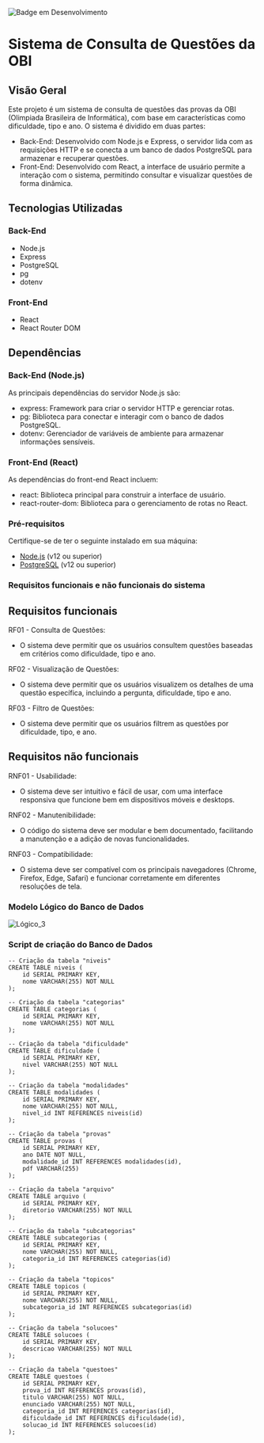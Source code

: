 ![Badge em Desenvolvimento](http://img.shields.io/static/v1?label=STATUS&message=EM%20DESENVOLVIMENTO&color=GREEN&style=for-the-badge)

# Sistema de Consulta de Questões da OBI

## Visão Geral

Este projeto é um sistema de consulta de questões das provas da OBI (Olimpiada Brasileira de Informática), com base em características como dificuldade, tipo e ano. O sistema é dividido em duas partes:

- Back-End: Desenvolvido com Node.js e Express, o servidor lida com as requisições HTTP e se conecta a um banco de dados PostgreSQL para armazenar e recuperar questões.
- Front-End: Desenvolvido com React, a interface de usuário permite a interação com o sistema, permitindo consultar e visualizar questões de forma dinâmica.

## Tecnologias Utilizadas

### Back-End
- Node.js
- Express
- PostgreSQL
- pg
- dotenv

### Front-End
- React
- React Router DOM

## Dependências

### Back-End (Node.js)
As principais dependências do servidor Node.js são:

- express: Framework para criar o servidor HTTP e gerenciar rotas.
- pg: Biblioteca para conectar e interagir com o banco de dados PostgreSQL.
- dotenv: Gerenciador de variáveis de ambiente para armazenar informações sensíveis.

### Front-End (React)
As dependências do front-end React incluem:

- react: Biblioteca principal 
para construir a interface de usuário.
- react-router-dom: Biblioteca para o gerenciamento de rotas no React.

### Pré-requisitos

Certifique-se de ter o seguinte instalado em sua máquina:

- [Node.js](https://nodejs.org/) (v12 ou superior)
- [PostgreSQL](https://www.postgresql.org/) (v12 ou superior)

### Requisitos funcionais e não funcionais do sistema
## Requisitos funcionais

RF01 - Consulta de Questões:
- O sistema deve permitir que os usuários consultem questões baseadas em critérios como dificuldade, tipo e ano.

RF02 - Visualização de Questões:
- O sistema deve permitir que os usuários visualizem os detalhes de uma questão específica, incluindo a pergunta, dificuldade, tipo e ano.

RF03 - Filtro de Questões:
- O sistema deve permitir que os usuários filtrem as questões por dificuldade, tipo, e ano.

## Requisitos não funcionais

RNF01 - Usabilidade:
- O sistema deve ser intuitivo e fácil de usar, com uma interface responsiva que funcione bem em dispositivos móveis e desktops.

RNF02 - Manutenibilidade:
- O código do sistema deve ser modular e bem documentado, facilitando a manutenção e a adição de novas funcionalidades.

RNF03 - Compatibilidade:
- O sistema deve ser compatível com os principais navegadores (Chrome, Firefox, Edge, Safari) e funcionar corretamente em diferentes resoluções de tela.

### Modelo Lógico do Banco de Dados
![Lógico_3](https://github.com/user-attachments/assets/56625222-aa4e-4889-b6e1-407946b395bb)

### Script de criação do Banco de Dados

```
-- Criação da tabela "niveis"
CREATE TABLE niveis (
    id SERIAL PRIMARY KEY,
    nome VARCHAR(255) NOT NULL
);

-- Criação da tabela "categorias"
CREATE TABLE categorias (
    id SERIAL PRIMARY KEY,
    nome VARCHAR(255) NOT NULL
);

-- Criação da tabela "dificuldade"
CREATE TABLE dificuldade (
    id SERIAL PRIMARY KEY,
    nivel VARCHAR(255) NOT NULL
);

-- Criação da tabela "modalidades"
CREATE TABLE modalidades (
    id SERIAL PRIMARY KEY,
    nome VARCHAR(255) NOT NULL,
    nivel_id INT REFERENCES niveis(id)
);

-- Criação da tabela "provas"
CREATE TABLE provas (
    id SERIAL PRIMARY KEY,
    ano DATE NOT NULL,
    modalidade_id INT REFERENCES modalidades(id),
    pdf VARCHAR(255)
);

-- Criação da tabela "arquivo"
CREATE TABLE arquivo (
    id SERIAL PRIMARY KEY,
    diretorio VARCHAR(255) NOT NULL
);

-- Criação da tabela "subcategorias"
CREATE TABLE subcategorias (
    id SERIAL PRIMARY KEY,
    nome VARCHAR(255) NOT NULL,
    categoria_id INT REFERENCES categorias(id)
);

-- Criação da tabela "topicos"
CREATE TABLE topicos (
    id SERIAL PRIMARY KEY,
    nome VARCHAR(255) NOT NULL,
    subcategoria_id INT REFERENCES subcategorias(id)
);

-- Criação da tabela "solucoes"
CREATE TABLE solucoes (
    id SERIAL PRIMARY KEY,
    descricao VARCHAR(255) NOT NULL
);

-- Criação da tabela "questoes"
CREATE TABLE questoes (
    id SERIAL PRIMARY KEY,
    prova_id INT REFERENCES provas(id),
    titulo VARCHAR(255) NOT NULL,
    enunciado VARCHAR(255) NOT NULL,
    categoria_id INT REFERENCES categorias(id),
    dificuldade_id INT REFERENCES dificuldade(id),
    solucao_id INT REFERENCES solucoes(id)
);
```
